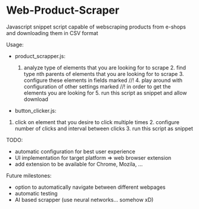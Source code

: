 # Web-Product-Scraper
 Javascript snippet script capable of webscraping products from e-shops and downloading them in CSV format
 
 Usage:
 - product_scrapper.js:
   1. analyze type of elements that you are looking for to scrape
	  2. find type nth parents of elements that you are looking for to scrape
	  3. configure these elements in fields marked //! 
	  4. play around with configuration of other settings marked //! in order to get the elements you are looking for
	  5. run this script as snippet and allow download
   
  - button_clicker.js:
   1. click on element that you desire to click multiple times
	  2. configure number of clicks and interval between clicks
	  3. run this script as snippet
 
 TODO:
 - automatic configuration for best user experience
 - UI implementation for target platform => web browser extension
 - add extension to be available for Chrome, Mozila, ...
 
 Future milestones:
 - option to automatically navigate between different webpages
 - automatic testing
 - AI based scrapper (use neural networks... somehow xD)
 
